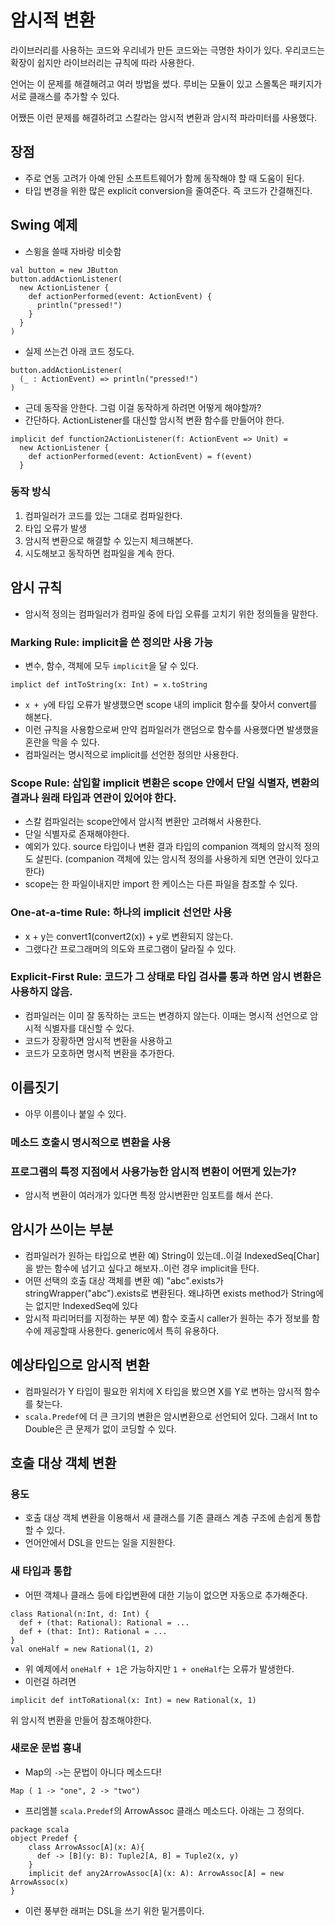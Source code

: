 
# 암시적 변환 

라이브러리를 사용하는 코드와 우리네가 만든 코드와는 극명한 차이가 있다. 
우리코드는 확장이 쉽지만 라이브러리는 규칙에 따라 사용한다.

언어는 이 문제를 해결해려고 여러 방법을 썼다.
루비는 모듈이 있고 스몰톡은 패키지가 서로 클래스를 추가할 수 있다.

어쨌든 이런 문제를 해결하려고 스칼라는 암시적 변환과 암시적 파라미터를 사용했다.

## 장점
* 주로 연동 고려가 아예 안된 소프트트웨어가 함께 동작해야 할 때 도움이 된다. 
* 타입 변경을 위한 많은 explicit conversion을 줄여준다. 즉 코드가 간결해진다.

## Swing 예제
* 스윙을 쓸때  자바랑 비슷함
```
val button = new JButton
button.addActionListener( 
  new ActionListener {
    def actionPerformed(event: ActionEvent) {
      println("pressed!")
    }
  }
)
```
* 실제 쓰는건 아래 코드 정도다.
```
button.addActionListener(
  (_ : ActionEvent) => println("pressed!")
)
```

* 근데 동작을 안한다. 그럼 이걸 동작하게 하려면 어떻게 해야할까?
* 간단하다. ActionListener를 대신할 암시적 변환 함수를 만들어야 한다.
```
implicit def function2ActionListener(f: ActionEvent => Unit) = 
  new ActionListener {
    def actionPerformed(event: ActionEvent) = f(event)
  }
```

### 동작 방식 
1. 컴파일러가 코드를 있는 그대로 컴파일한다.
2. 타입 오류가 발생
3. 암시적 변환으로 해결할 수 있는지 체크해본다. 
4. 시도해보고 동작하면 컴파일을 계속 한다.


## 암시 규칙
* 암시적 정의는 컴파일러가 컴파일 중에 타입 오류를 고치기 위한 정의들을 말한다.

### Marking Rule: implicit을 쓴 정의만 사용 가능

* 변수, 함수, 객체에 모두 `implicit`을 달 수 있다.
```
implict def intToString(x: Int) = x.toString
```
* `x + y`에 타입 오류가 발생했으면 scope 내의 implicit 함수를 찾아서 convert를 해본다.
* 이런 규칙을 사용함으로써 만약 컴파일러가 랜덤으로 함수를 사용했다면 발생했을 혼란을 막을 수 있다.
* 컴파일러는 명시적으로 implicit를 선언한 정의만 사용한다.

### Scope Rule: 삽입할 implicit 변환은 scope 안에서 단일 식별자, 변환의 결과나 원래 타입과 연관이 있어야 한다. 
* 스칼 컴파일러는 scope안에서 암시적 변환만 고려해서 사용한다.
* 단일 식별자로 존재해야한다. 
* 예외가 있다. source 타입이나 변환 결과 타입의 companion 객체의 암시적 정의도 살핀다. (companion 객체에 있는 암시적 정의를 사용하게 되면 연관이 있다고 한다)
* scope는 한 파일이내지만 import 한 케이스는 다른 파일을 참조할 수 있다. 

### One-at-a-time Rule: 하나의 implicit 선언만 사용
* x + y는 convert1(convert2(x)) + y로 변환되지 않는다.
* 그랬다간 프로그래머의 의도와 프로그램이 달라질 수 있다.

### Explicit-First Rule: 코드가 그 상태로 타입 검사를 통과 하면 암시 변환은 사용하지 않음.
* 컴파일러는 이미 잘 동작하는 코드는 변경하지 않는다. 이때는 명시적 선언으로 암시적 식별자를 대신할 수 있다.
* 코드가 장황하면 암시적 변환을 사용하고
* 코드가 모호하면 명시적 변환을 추가한다. 

## 이름짓기 
* 아무 이름이나 붙일 수 있다.

### 메소드 호출시 명시적으로 변환을 사용 

### 프로그램의 특정 지점에서 사용가능한 암시적 변환이 어떤게 있는가?
* 암시적 변환이 여러개가 있다면 특정 암시변환만 임포트를 해서 쓴다.

## 암시가 쓰이는 부분 
* 컴파일러가 원하는 타입으로 변환
예) String이 있는데..이걸 IndexedSeq[Char]을 받는 함수에 넘기고 싶다고 해보자..이런 경우 implicit을 탄다.
* 어떤 선택의 호출 대상 객체를 변환
예) "abc".exists가 stringWrapper("abc").exists로 변환된다. 왜냐하면 exists method가 String에는 없지만 IndexedSeq에 있다
* 암시적 파리머터를 지정하는 부분
예) 함수 호출시 caller가 원하는 추가 정보를 함수에 제공할때 사용한다. generic에서 특히 유용하다.

## 예상타입으로 암시적 변환 
* 컴파일러가 Y 타입이 필요한 위치에 X 타입을 봤으면 X를 Y로 변하는 암시적 함수를 찾는다.
* `scala.Predef`에 더 큰 크기의 변환은 암시변환으로 선언되어 있다. 그래서 Int to Double은 큰 문제가 없이 코딩할 수 있다.
## 호출 대상 객체 변환 
### 용도 
* 호출 대상 객체 변환을 이용해서 새 클래스를 기존 클래스 계층 구조에 손쉽게 통합할 수 있다.
* 언어안에서 DSL을 만드는 일을 지원한다. 

### 새 타입과 통합
* 어떤 객체나 클래스 등에 타입변환에 대한 기능이 없으면 자동으로 추가해준다.
```
class Rational(n:Int, d: Int) {
  def + (that: Rational): Rational = ...
  def + (that: Int): Rational = ...
}
val oneHalf = new Rational(1, 2)
```
* 위 예제에서 `oneHalf + 1`은 가능하지만 `1 + oneHalf`는 오류가 발생한다.
* 이런걸 하려면 
```
implicit def intToRational(x: Int) = new Rational(x, 1)
```
위 암시적 변환을 만들어 참조해야한다. 

### 새로운 문법 흉내 

* Map의 `->`는 문법이 아니다 메소드다!
```
Map ( 1 -> "one", 2 -> "two")
```
* 프리엠블 `scala.Predef`의 ArrowAssoc 클래스 메소드다. 아래는 그 정의다. 
```
package scala
object Predef {
	class ArrowAssoc[A](x: A){
	  def -> [B](y: B): Tuple2[A, B] = Tuple2(x, y)	  
	}
	implicit def any2ArrowAssoc[A](x: A): ArrowAssoc[A] = new ArrowAssoc(x)
}
```

* 이런 풍부한 래퍼는 DSL을 쓰기 위한 밑거름이다. 
